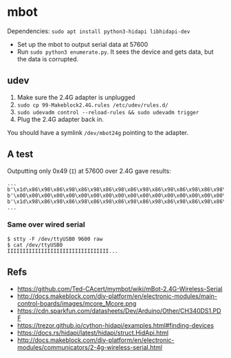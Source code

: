 # mbot

Dependencies: `sudo apt install python3-hidapi libhidapi-dev`

- Set up the mbot to output serial data at 57600
- Run `sudo python3 enumerate.py`.  It sees the device and gets data,
  but the data is corrupted.

## udev

1. Make sure the 2.4G adapter is unplugged
2. `sudo cp 99-Makeblock2.4G.rules /etc/udev/rules.d/`
3. `sudo udevadm control --reload-rules && sudo udevadm trigger`
4. Plug the 2.4G adapter back in.

You should have a symlink `/dev/mbot24g` pointing to the adapter.

## A test

Outputting only 0x49 (`I`) at 57600 over 2.4G gave results:
```
...
b'\x1d\x86\x98\x86\x98\x86\x98\x86\x98\x86\x98\x86\x98\x86\x98\x86\x98\x86\x98\x86\x98\x86\x98\x86\x98\x86\x98\x86\x98\x86'
b'\x00\x00\x00\x00\x00\x00\x00\x00\x00\x00\x00\x00\x00\x00\x00\x00\x00\x00\x00\x00\x00\x00\x00\x00\x00\x00\x00\x00\x00\x00'
b'\x1d\x98\x86\x98\x86\x98\x86\x98\x86\x98\x86\x98\x86\x98\x86\x98\x86\x98\x86\x86\x98\x86\x98\x86\x98\x86\x98\x86\x98\x86'
...
```

### Same over wired serial
```
$ stty -F /dev/ttyUSB0 9600 raw
$ cat /dev/ttyUSB0
IIIIIIIIIIIIIIIIIIIIIIIIIIIIIIIII...
```

## Refs
- <https://github.com/Ted-CAcert/mymbot/wiki/mBot-2.4G-Wireless-Serial>
- <http://docs.makeblock.com/diy-platform/en/electronic-modules/main-control-boards/images/mcore_Mcore.png>
- <https://cdn.sparkfun.com/datasheets/Dev/Arduino/Other/CH340DS1.PDF>
- <https://trezor.github.io/cython-hidapi/examples.html#finding-devices>
- <https://docs.rs/hidapi/latest/hidapi/struct.HidApi.html>
- <http://docs.makeblock.com/diy-platform/en/electronic-modules/communicators/2-4g-wireless-serial.html>
